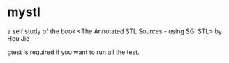 # mystl
a self study of the book &lt;The Annotated STL Sources - using SGI STL> by Hou Jie

gtest is required if you want to run all the test.


